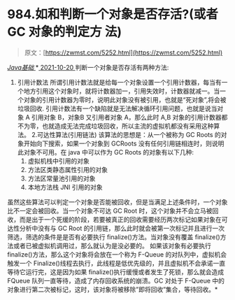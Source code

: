 <!--yml
category: 未分类
date: 0001-01-01 00:00:00
--->

# 984.如和判断一个对象是否存活?(或者 GC 对象的判定方 法)

> 原文：[https://zwmst.com/5252.html](https://zwmst.com/5252.html)

   [ *Java基础* ](https://zwmst.com/java%e5%9f%ba%e7%a1%80)*[ <time datetime="2021-10-21T00:46:13+08:00"> 2021-10-20 </time> ](https://zwmst.com/5252.html)  判断一个对象是否存活有两种方法:

1.  引用计数法
    所谓引用计数法就是给每一个对象设置一个引用计数器，每当有一个地方引用这个对象时，就将计数器加一，引用失效时，计数器就减一。当一个对象的引用计数器为零时，说明此对象没有被引用，也就是“死对象”,将会被垃圾回收.
    引用计数法有一个缺陷就是无法解决循环引用问题，也就是说当对象 A 引用对象 B，对象B 又引用者对象 A，那么此时 A,B 对象的引用计数器都不为零，也就造成无法完成垃圾回收，所以主流的虚拟机都没有采用这种算法。
    2.可达性算法(引用链法)
    该算法的思想是：从一个被称为 GC Roots 的对象开始向下搜索，如果一个对象到 GCRoots 没有任何引用链相连时，则说明此对象不可用。在 java 中可以作为 GC Roots 的对象有以下几种:
    1.  虚拟机栈中引用的对象
    2.  方法区类静态属性引用的对象
    3.  方法区常量池引用的对象
    4.  本地方法栈 JNI 引用的对象

虽然这些算法可以判定一个对象是否能被回收，但是当满足上述条件时，一个对象比不一定会被回收。当一个对象不可达 GC Root 时，这个对象并不会立马被回收，而是出于一个死缓的阶段，若要被真正的回收需要经历两次标记如果对象在可达性分析中没有与 GC Root 的引用链，那么此时就会被第一次标记并且进行一次筛选，筛选的条件是是否有必要执行 finalize()方法。当对象没有覆盖 finalize()方法或者已被虚拟机调用过，那么就认为是没必要的。
如果该对象有必要执行 finalize()方法，那么这个对象将会放在一个称为 F-Queue 的对队列中，虚拟机会触发一个 Finalize()线程去执行，此线程是低优先级的，并且虚拟机不会承诺一直等待它运行完，这是因为如果 finalize()执行缓慢或者发生了死锁，那么就会造成 FQueue 队列一直等待，造成了内存回收系统的崩溃。GC 对处于 F-Queue 中的对象进行第二次被标记，这时，该对象将被移除”即将回收”集合，等待回收。*